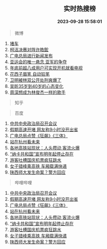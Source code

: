 <div align="center"><h2>实时热搜榜</h2><h4>2023-09-28 15:58:01</h4></div>

> 微博  

1. [堵车](https://s.weibo.com/weibo?q=%E5%A0%B5%E8%BD%A6&t=31&band_rank=1&Refer=top)<br />
2. [柯洁决赛对阵许皓鋐](https://s.weibo.com/weibo?q=%23%E6%9F%AF%E6%B4%81%E5%86%B3%E8%B5%9B%E5%AF%B9%E9%98%B5%E8%AE%B8%E7%9A%93%E9%8B%90%23&t=31&band_rank=2&Refer=top)<br />
3. [广电总局进行新闻发布](https://s.weibo.com/weibo?q=%23%E5%B9%BF%E7%94%B5%E6%80%BB%E5%B1%80%E8%BF%9B%E8%A1%8C%E6%96%B0%E9%97%BB%E5%8F%91%E5%B8%83%23&t=31&band_rank=3&Refer=top)<br />
4. [亚运会的唯一悬念 亚军的争夺](https://s.weibo.com/weibo?q=%E4%BA%9A%E8%BF%90%E4%BC%9A%E7%9A%84%E5%94%AF%E4%B8%80%E6%82%AC%E5%BF%B5%20%E4%BA%9A%E5%86%9B%E7%9A%84%E4%BA%89%E5%A4%BA&t=31&band_rank=4&Refer=top)<br />
5. [年底前超八成用户可实现开机就看电视](https://s.weibo.com/weibo?q=%23%E5%B9%B4%E5%BA%95%E5%89%8D%E8%B6%85%E5%85%AB%E6%88%90%E7%94%A8%E6%88%B7%E5%8F%AF%E5%AE%9E%E7%8E%B0%E5%BC%80%E6%9C%BA%E5%B0%B1%E7%9C%8B%E7%94%B5%E8%A7%86%23&t=31&band_rank=5&Refer=top)<br />
6. [花西子眉笔 自动铅笔](https://s.weibo.com/weibo?q=%E8%8A%B1%E8%A5%BF%E5%AD%90%E7%9C%89%E7%AC%94%20%E8%87%AA%E5%8A%A8%E9%93%85%E7%AC%94&t=31&band_rank=6&Refer=top)<br />
7. [卫明被林双公开处刑爽爆了](https://s.weibo.com/weibo?q=%23%E5%8D%AB%E6%98%8E%E8%A2%AB%E6%9E%97%E5%8F%8C%E5%85%AC%E5%BC%80%E5%A4%84%E5%88%91%E7%88%BD%E7%88%86%E4%BA%86%23&t=31&band_rank=7&Refer=top)<br />
8. [吴昕35岁到40岁的心态变化](https://s.weibo.com/weibo?q=%23%E5%90%B4%E6%98%9535%E5%B2%81%E5%88%B040%E5%B2%81%E7%9A%84%E5%BF%83%E6%80%81%E5%8F%98%E5%8C%96%23&t=31&band_rank=8&Refer=top)<br />
9. [周深想成为林俊杰一样的歌手](https://s.weibo.com/weibo?q=%23%E5%91%A8%E6%B7%B1%E6%83%B3%E6%88%90%E4%B8%BA%E6%9E%97%E4%BF%8A%E6%9D%B0%E4%B8%80%E6%A0%B7%E7%9A%84%E6%AD%8C%E6%89%8B%23&t=31&band_rank=9&Refer=top)<br />

> 知乎  


> 百度  

1. [中共中央政治局召开会议](https://www.baidu.com/s?wd=%E4%B8%AD%E5%85%B1%E4%B8%AD%E5%A4%AE%E6%94%BF%E6%B2%BB%E5%B1%80%E5%8F%AC%E5%BC%80%E4%BC%9A%E8%AE%AE&sa=fyb_news&rsv_dl=fyb_news)<br />
2. [假期高速开堵 网友称9小时没开出省](https://www.baidu.com/s?wd=%E5%81%87%E6%9C%9F%E9%AB%98%E9%80%9F%E5%BC%80%E5%A0%B5+%E7%BD%91%E5%8F%8B%E7%A7%B09%E5%B0%8F%E6%97%B6%E6%B2%A1%E5%BC%80%E5%87%BA%E7%9C%81&sa=fyb_news&rsv_dl=fyb_news)<br />
3. [广电总局点赞《狂飙》《三体》](https://www.baidu.com/s?wd=%E5%B9%BF%E7%94%B5%E6%80%BB%E5%B1%80%E7%82%B9%E8%B5%9E%E3%80%8A%E7%8B%82%E9%A3%99%E3%80%8B%E3%80%8A%E4%B8%89%E4%BD%93%E3%80%8B&sa=fyb_news&rsv_dl=fyb_news)<br />
4. [站在杭州看未来](https://www.baidu.com/s?wd=%E7%AB%99%E5%9C%A8%E6%9D%AD%E5%B7%9E%E7%9C%8B%E6%9C%AA%E6%9D%A5&sa=fyb_news&rsv_dl=fyb_news)<br />
5. [各地高铁站现状：人头攒动 客流火爆](https://www.baidu.com/s?wd=%E5%90%84%E5%9C%B0%E9%AB%98%E9%93%81%E7%AB%99%E7%8E%B0%E7%8A%B6%EF%BC%9A%E4%BA%BA%E5%A4%B4%E6%94%92%E5%8A%A8+%E5%AE%A2%E6%B5%81%E7%81%AB%E7%88%86&sa=fyb_news&rsv_dl=fyb_news)<br />
6. [“纳卡共和国”宣布明年起停止存在](https://www.baidu.com/s?wd=%E2%80%9C%E7%BA%B3%E5%8D%A1%E5%85%B1%E5%92%8C%E5%9B%BD%E2%80%9D%E5%AE%A3%E5%B8%83%E6%98%8E%E5%B9%B4%E8%B5%B7%E5%81%9C%E6%AD%A2%E5%AD%98%E5%9C%A8&sa=fyb_news&rsv_dl=fyb_news)<br />
7. [游客吐槽国庆机票疯狂跳水](https://www.baidu.com/s?wd=%E6%B8%B8%E5%AE%A2%E5%90%90%E6%A7%BD%E5%9B%BD%E5%BA%86%E6%9C%BA%E7%A5%A8%E7%96%AF%E7%8B%82%E8%B7%B3%E6%B0%B4&sa=fyb_news&rsv_dl=fyb_news)<br />
8. [女子错峰乘高铁 车厢载满快递](https://www.baidu.com/s?wd=%E5%A5%B3%E5%AD%90%E9%94%99%E5%B3%B0%E4%B9%98%E9%AB%98%E9%93%81+%E8%BD%A6%E5%8E%A2%E8%BD%BD%E6%BB%A1%E5%BF%AB%E9%80%92&sa=fyb_news&rsv_dl=fyb_news)<br />
9. [陕西师大发生命案？警方回应](https://www.baidu.com/s?wd=%E9%99%95%E8%A5%BF%E5%B8%88%E5%A4%A7%E5%8F%91%E7%94%9F%E5%91%BD%E6%A1%88%EF%BC%9F%E8%AD%A6%E6%96%B9%E5%9B%9E%E5%BA%94&sa=fyb_news&rsv_dl=fyb_news)<br />

> 哔哩哔哩  

1. [中共中央政治局召开会议](https://www.baidu.com/s?wd=%E4%B8%AD%E5%85%B1%E4%B8%AD%E5%A4%AE%E6%94%BF%E6%B2%BB%E5%B1%80%E5%8F%AC%E5%BC%80%E4%BC%9A%E8%AE%AE&sa=fyb_news&rsv_dl=fyb_news)<br />
2. [假期高速开堵 网友称9小时没开出省](https://www.baidu.com/s?wd=%E5%81%87%E6%9C%9F%E9%AB%98%E9%80%9F%E5%BC%80%E5%A0%B5+%E7%BD%91%E5%8F%8B%E7%A7%B09%E5%B0%8F%E6%97%B6%E6%B2%A1%E5%BC%80%E5%87%BA%E7%9C%81&sa=fyb_news&rsv_dl=fyb_news)<br />
3. [广电总局点赞《狂飙》《三体》](https://www.baidu.com/s?wd=%E5%B9%BF%E7%94%B5%E6%80%BB%E5%B1%80%E7%82%B9%E8%B5%9E%E3%80%8A%E7%8B%82%E9%A3%99%E3%80%8B%E3%80%8A%E4%B8%89%E4%BD%93%E3%80%8B&sa=fyb_news&rsv_dl=fyb_news)<br />
4. [站在杭州看未来](https://www.baidu.com/s?wd=%E7%AB%99%E5%9C%A8%E6%9D%AD%E5%B7%9E%E7%9C%8B%E6%9C%AA%E6%9D%A5&sa=fyb_news&rsv_dl=fyb_news)<br />
5. [各地高铁站现状：人头攒动 客流火爆](https://www.baidu.com/s?wd=%E5%90%84%E5%9C%B0%E9%AB%98%E9%93%81%E7%AB%99%E7%8E%B0%E7%8A%B6%EF%BC%9A%E4%BA%BA%E5%A4%B4%E6%94%92%E5%8A%A8+%E5%AE%A2%E6%B5%81%E7%81%AB%E7%88%86&sa=fyb_news&rsv_dl=fyb_news)<br />
6. [“纳卡共和国”宣布明年起停止存在](https://www.baidu.com/s?wd=%E2%80%9C%E7%BA%B3%E5%8D%A1%E5%85%B1%E5%92%8C%E5%9B%BD%E2%80%9D%E5%AE%A3%E5%B8%83%E6%98%8E%E5%B9%B4%E8%B5%B7%E5%81%9C%E6%AD%A2%E5%AD%98%E5%9C%A8&sa=fyb_news&rsv_dl=fyb_news)<br />
7. [游客吐槽国庆机票疯狂跳水](https://www.baidu.com/s?wd=%E6%B8%B8%E5%AE%A2%E5%90%90%E6%A7%BD%E5%9B%BD%E5%BA%86%E6%9C%BA%E7%A5%A8%E7%96%AF%E7%8B%82%E8%B7%B3%E6%B0%B4&sa=fyb_news&rsv_dl=fyb_news)<br />
8. [女子错峰乘高铁 车厢载满快递](https://www.baidu.com/s?wd=%E5%A5%B3%E5%AD%90%E9%94%99%E5%B3%B0%E4%B9%98%E9%AB%98%E9%93%81+%E8%BD%A6%E5%8E%A2%E8%BD%BD%E6%BB%A1%E5%BF%AB%E9%80%92&sa=fyb_news&rsv_dl=fyb_news)<br />
9. [陕西师大发生命案？警方回应](https://www.baidu.com/s?wd=%E9%99%95%E8%A5%BF%E5%B8%88%E5%A4%A7%E5%8F%91%E7%94%9F%E5%91%BD%E6%A1%88%EF%BC%9F%E8%AD%A6%E6%96%B9%E5%9B%9E%E5%BA%94&sa=fyb_news&rsv_dl=fyb_news)<br />
